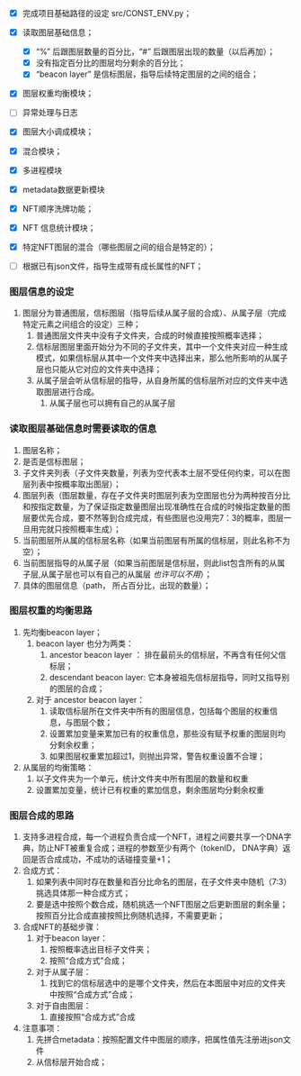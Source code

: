 - [x] 完成项目基础路径的设定 src/CONST_ENV.py；
- [x] 读取图层基础信息；
  - [x] “%” 后跟图层数量的百分比，“#” 后跟图层出现的数量（以后再加）；
  - [x]  没有指定百分比的图层均分剩余的百分比；
  - [x]  “beacon layer” 是信标图层，指导后续特定图层的之间的组合；

- [x] 图层权重均衡模块；
- [ ] 异常处理与日志
- [x] 图层大小调成模块；
- [x] 混合模块；
- [x] 多进程模块
- [x] metadata数据更新模块
- [x] NFT顺序洗牌功能；
- [x] NFT 信息统计模块；
- [x] 特定NFT图层的混合（哪些图层之间的组合是特定的）；

- [ ] 根据已有json文件，指导生成带有成长属性的NFT；
  
### 图层信息的设定
1. 图层分为普通图层，信标图层（指导后续从属子层的合成）、从属子层（完成特定元素之间组合的设定）三种；
   1. 普通图层文件夹中没有子文件夹，合成的时候直接按照概率选择；
   2. 信标层图层里面开始分为不同的子文件夹，其中一个文件夹对应一种生成模式，如果信标层从其中一个文件夹中选择出来，那么他所影响的从属子层也只能从它对应的文件夹中选择；
   3. 从属子层会听从信标层的指导，从自身所属的信标层所对应的文件夹中选取图层进行合成。
      1. 从属子层也可以拥有自己的从属子层

### 读取图层基础信息时需要读取的信息
1. 图层名称；
2. 是否是信标图层；
3. 子文件夹列表（子文件夹数量，列表为空代表本土层不受任何约束，可以在图层列表中按概率取出图层）；
4. 图层列表（图层数量，存在子文件夹时图层列表为空图层也分为两种按百分比和按指定数量，为了保证指定数量图层出现准确性在合成的时候指定数量的图层要优先合成，要不然等到合成完成，有些图层也没用完7：3的概率，图层一旦用完就只按照概率生成）；
5. 当前图层所从属的信标层名称（如果当前图层有所属的信标层，则此名称不为空）；
6. 当前图层指导的从属子层（如果当前图层是信标层，则此list包含所有的从属子层,从属子层也可以有自己的从属层  *也许可以不用*）；
7. 具体的图层信息（path， 所占百分比，出现的数量）；

### 图层权重的均衡思路
1. 先均衡beacon layer；
   1. beacon layer 也分为两类：
      1. ancestor beacon layer ： 排在最前头的信标层，不再含有任何父信标层；
      2. descendant beacon layer: 它本身被祖先信标层指导，同时又指导别的图层的合成；
   2. 对于 ancestor beacon layer：
      1. 读取信标层所在文件夹中所有的图层信息，包括每个图层的权重信息，与图层个数；
      2. 设置累加变量来累加已有的权重信息，那些没有赋予权重的图层则均分剩余权重；
      3. 如果图层权重累加超过1，则抛出异常，警告权重设置不合理；
2. 从属层的均衡策略：
   1. 以子文件夹为一个单元，统计文件夹中所有图层的数量和权重
   2. 设置累加变量，统计已有权重的累加信息，剩余图层均分剩余权重


### 图层合成的思路
1. 支持多进程合成，每一个进程负责合成一个NFT，进程之间要共享一个DNA字典，防止NFT被重复合成；进程的参数至少有两个（tokenID， DNA字典）返回是否合成成功，不成功的话碰撞变量+1；
2. 合成方式：
   1. 如果列表中同时存在数量和百分比命名的图层，在子文件夹中随机（7:3）挑选具体那一种合成方式；
   2. 要是选中按照个数合成，随机挑选一个NFT图层之后更新图层的剩余量；按照百分比合成直接按照比例随机选择，不需要更新；
3. 合成NFT的基础步骤：
   1. 对于beacon layer：
      1. 按照概率选出目标子文件夹；
      2. 按照“合成方式”合成；
   2. 对于从属子层：
      1. 找到它的信标层选中的是哪个文件夹，然后在本图层中对应的文件夹中按照“合成方式”合成；
   3. 对于自由图层：
      1. 直接按照“合成方式”合成
4. 注意事项：
      1. 先拼合metadata：按照配置文件中图层的顺序，把属性值先注册进json文件
      2. 从信标层开始合成；
